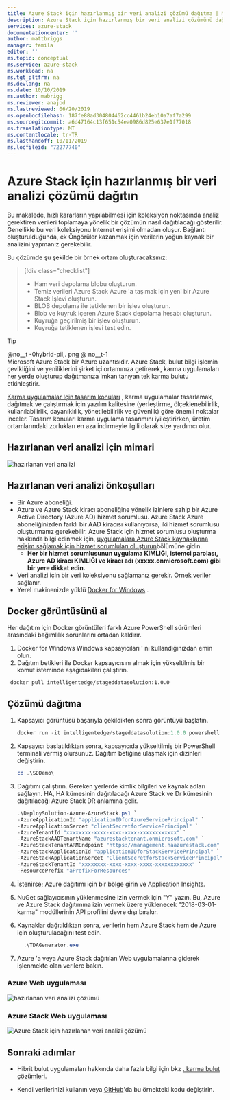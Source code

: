 ```yaml
---
title: Azure Stack için hazırlanmış bir veri analizi çözümü dağıtma | Microsoft Docs
description: Azure Stack için hazırlanmış bir veri analizi çözümünü dağıtmayı öğrenin
services: azure-stack
documentationcenter: ''
author: mattbriggs
manager: femila
editor: ''
ms.topic: conceptual
ms.service: azure-stack
ms.workload: na
ms.tgt_pltfrm: na
ms.devlang: na
ms.date: 10/10/2019
ms.author: mabrigg
ms.reviewer: anajod
ms.lastreviewed: 06/20/2019
ms.openlocfilehash: 187fe88ad304804462cc4461b24eb10a7af7a299
ms.sourcegitcommit: a6d47164c13f651c54ea0986d825e637e1f77018
ms.translationtype: MT
ms.contentlocale: tr-TR
ms.lasthandoff: 10/11/2019
ms.locfileid: "72277740"
---
```

# <a name="deploy-a-staged-data-analytics-solution-to-azure-stack"></a>Azure Stack için hazırlanmış bir veri analizi çözümü dağıtın

Bu makalede, hızlı kararların yapılabilmesi için koleksiyon noktasında analiz gerektiren verileri toplamaya yönelik bir çözümün nasıl dağıtılacağı gösterilir. Genellikle bu veri koleksiyonu Internet erişimi olmadan oluşur. Bağlantı oluşturulduğunda, ek Öngörüler kazanmak için verilerin yoğun kaynak bir analizini yapmanız gerekebilir.

Bu çözümde şu şekilde bir örnek ortam oluşturacaksınız:

> [!div class="checklist"]
> - Ham veri depolama blobu oluşturun.
> - Temiz verileri Azure Stack Azure 'a taşımak için yeni bir Azure Stack Işlevi oluşturun.
> - BLOB depolama ile tetiklenen bir işlev oluşturun.
> - Blob ve kuyruk içeren Azure Stack depolama hesabı oluşturun.
> - Kuyruğa geçirilmiş bir işlev oluşturun.
> - Kuyruğa tetiklenen işlevi test edin.

> [!Tip]  
> @no__t -0hybrid-pil,. png @ no__t-1  
> Microsoft Azure Stack bir Azure uzantısıdır. Azure Stack, bulut bilgi işlemin çevikliğini ve yeniliklerini şirket içi ortamınıza getirerek, karma uygulamaları her yerde oluşturup dağıtmanıza imkan tanıyan tek karma bulutu etkinleştirir.  
> 
> [Karma uygulamalar Için tasarım konuları](azure-stack-edge-pattern-overview.md) , karma uygulamalar tasarlamak, dağıtmak ve çalıştırmak için yazılım kalitesine (yerleştirme, ölçeklenebilirlik, kullanılabilirlik, dayanıklılık, yönetilebilirlik ve güvenlik) göre önemli noktalar inceler. Tasarım konuları karma uygulama tasarımını iyileştirirken, üretim ortamlarındaki zorlukları en aza indirmeyle ilgili olarak size yardımcı olur.

## <a name="architecture-for-staged-data-analytics"></a>Hazırlanan veri analizi için mimari

![hazırlanan veri analizi](media/azure-stack-solution-staged-data/image1.png)

## <a name="prerequisites-for-staged-data-analytics"></a>Hazırlanan veri analizi önkoşulları

  - Bir Azure aboneliği.
  - Azure ve Azure Stack kiracı aboneliğine yönelik izinlere sahip bir Azure Active Directory (Azure AD) hizmet sorumlusu. Azure Stack Azure aboneliğinizden farklı bir AAD kiracısı kullanıyorsa, iki hizmet sorumlusu oluşturmanız gerekebilir. Azure Stack için hizmet sorumlusu oluşturma hakkında bilgi edinmek için, [uygulamalara Azure Stack kaynaklarına erişim sağlamak için hizmet sorumluları oluşturun](https://docs.microsoft.com/azure-stack/user/azure-stack-create-service-principals)bölümüne gidin.
      - **Her bir hizmet sorumlusunun uygulama KIMLIĞI, istemci parolası, Azure AD kiracı KIMLIĞI ve kiracı adı (xxxxx.onmicrosoft.com) gibi bir yere dikkat edin.**
  - Veri analizi için bir veri koleksiyonu sağlamanız gerekir. Örnek veriler sağlanır.
  - Yerel makinenizde yüklü [Docker for Windows](https://docs.docker.com/docker-for-windows/) .

## <a name="get-the-docker-image"></a>Docker görüntüsünü al

Her dağıtım için Docker görüntüleri farklı Azure PowerShell sürümleri arasındaki bağımlılık sorunlarını ortadan kaldırır.
1.  Docker for Windows Windows kapsayıcıları ' nı kullandığınızdan emin olun.
2.  Dağıtım betikleri ile Docker kapsayıcısını almak için yükseltilmiş bir komut isteminde aşağıdakileri çalıştırın.

```
 docker pull intelligentedge/stageddatasolution:1.0.0
```

## <a name="deploy-the-solution"></a>Çözümü dağıtma

1.  Kapsayıcı görüntüsü başarıyla çekildikten sonra görüntüyü başlatın.

      ```powershell  
      docker run -it intelligentedge/stageddatasolution:1.0.0 powershell
      ```

2.  Kapsayıcı başlatıldıktan sonra, kapsayıcıda yükseltilmiş bir PowerShell terminali vermiş olursunuz. Dağıtım betiğine ulaşmak için dizinleri değiştirin.

      ```powershell  
      cd .\SDDemo\
      ```

3.  Dağıtımı çalıştırın. Gereken yerlerde kimlik bilgileri ve kaynak adları sağlayın. HA, HA kümesinin dağıtılacağı Azure Stack ve Dr kümesinin dağıtılacağı Azure Stack DR anlamına gelir.

      ```powershell
      .\DeploySolution-Azure-AzureStack.ps1 `
      -AzureApplicationId "applicationIDforAzureServicePrincipal" `
      -AzureApplicationSercet "clientSecretforServicePrincipal" `
      -AzureTenantId "xxxxxxxx-xxxx-xxxx-xxxx-xxxxxxxxxxxx" `
      -AzureStackAADTenantName "azurestacktenant.onmicrosoft.com" `
      -AzureStackTenantARMEndpoint "https://management.haazurestack.com" `
      -AzureStackApplicationId "applicationIDforStackServicePrincipal" `
      -AzureStackApplicationSercet "ClientSecretforStackServicePrincipal" `
      -AzureStackTenantId "xxxxxxxx-xxxx-xxxx-xxxx-xxxxxxxxxxxx" `
      -ResourcePrefix "aPrefixForResources"
      ```

1.  İstenirse; Azure dağıtımı için bir bölge girin ve Application Insights.

2.  NuGet sağlayıcısının yüklenmesine izin vermek için "Y" yazın. Bu, Azure ve Azure Stack dağıtımına izin vermek üzere yüklenecek "2018-03-01-karma" modüllerinin API profilini devre dışı bırakır.

3.  Kaynaklar dağıtıldıktan sonra, verilerin hem Azure Stack hem de Azure için oluşturulacağını test edin.

    ```powershell  
      .\TDAGenerator.exe
    ```

4.  Azure 'a veya Azure Stack dağıtılan Web uygulamalarına giderek işlenmekte olan verilere bakın.

### <a name="azure-web-app"></a>Azure Web uygulaması
 
![hazırlanan veri analizi çözümü](media/azure-stack-solution-staged-data/image2.png)
 
### <a name="azure-stack-web-app"></a>Azure Stack Web uygulaması
 
![Azure Stack için hazırlanan veri analizi çözümü](media/azure-stack-solution-staged-data/image3.png)

## <a name="next-steps"></a>Sonraki adımlar

  - Hibrit bulut uygulamaları hakkında daha fazla bilgi için bkz [. karma bulut çözümleri.](https://aka.ms/azsdevtutorials)

  - Kendi verilerinizi kullanın veya [GitHub](https://github.com/Azure-Samples/azure-intelligent-edge-patterns)'da bu örnekteki kodu değiştirin.
